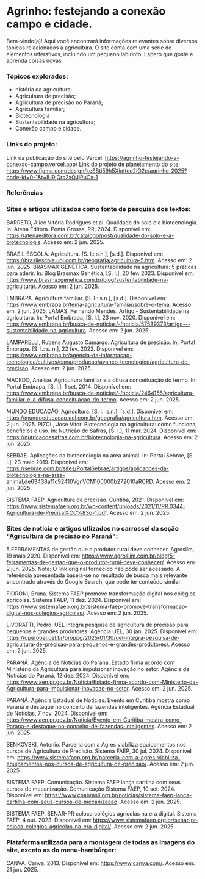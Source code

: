 # Agrinho: festejando a conexão campo e cidade.


Bem-vindo(a)! Aqui você encontrará informações relevantes sobre diversos tópicos relacionados a agricultura. O site conta com uma série de elementos interativos, incluindo um pequeno labirinto. Espero que goste e aprenda coisas novas.


### Tópicos explorados: 
- história da agricultura;
- Agricultura de precisão;
- Agricultura de precisão no Paraná;
- Agricultura familiar;
- Biotecnologia
- Sustentabilidade na agricultura;
- Conexão campo e cidade. 



### Links do projeto:

Link da publicação do site pelo Vercel: https://agrinho-festejando-a-conexao-campo.vercel.app/
Link do projeto de planejamento do site: https://www.figma.com/design/keSBtj59h5Xiottcd2iO2c/agrinho-2025?node-id=0-1&t=IU9jQrs2xQJjPuCx-1



### Referências


### Sites e artigos utilizados como fonte de pesquisa dos textos:

BARRETO, Alice Vitória Rodrigues et al. Qualidade do solo e a biotecnologia. In: Atena Editora. Ponta Grossa, PR, 2024. Disponível em: https://atenaeditora.com.br/catalogo/post/qualidade-do-solo-e-a-biotecnologia. Acesso em: 2 jun. 2025.

BRASIL ESCOLA. Agricultura. [S. l.: s.n.], [s.d.]. Disponível em: https://brasilescola.uol.com.br/geografia/agricultura-5.htm. Acesso em: 2 jun. 2025.
BRASMAX GENÉTICA. Sustentabilidade na agricultura: 5 práticas para aderir. In: Blog Brasmax Genética, [S. l.], 20 fev. 2023. Disponível em: https://www.brasmaxgenetica.com.br/blog/sustentabilidade-na-agricultura/. Acesso em: 2 jun. 2025.

EMBRAPA. Agricultura familiar. [S. l.: s.n.], [s.d.]. Disponível em: https://www.embrapa.br/tema-agricultura-familiar/sobre-o-tema. Acesso em: 2 jun. 2025.
LAMAS, Fernando Mendes. Artigo - Sustentabilidade na agricultura. In: Portal Embrapa, [S. l.], 23 nov. 2020. Disponível em: https://www.embrapa.br/busca-de-noticias/-/noticia/57539373/artigo---sustentabilidade-na-agricultura. Acesso em: 2 jun. 2025.

LAMPARELLI, Rubens Augusto Camargo. Agricultura de precisão. In: Portal Embrapa. [S. l.: s. n.], 22 fev. 2022. Disponível em: https://www.embrapa.br/agencia-de-informacao-tecnologica/cultivos/cana/producao/avanco-tecnologico/agricultura-de-precisao. Acesso em: 2 jun. 2025.

MACEDO, Anelise. Agricultura familiar e a difusa conceituação do termo. In: Portal Embrapa, [S. l.], 1 set. 2014. Disponível em: https://www.embrapa.br/busca-de-noticias/-/noticia/2464156/agricultura-familiar-e-a-difusa-conceituacao-do-termo. Acesso em: 2 jun. 2025.

MUNDO EDUCAÇÃO. Agricultura. [S. l.: s.n.], [s.d.]. Disponível em: https://mundoeducacao.uol.com.br/geografia/agricultura.htm. Acesso em: 2 jun. 2025.
PIZOL, José Vitor. Biotecnologia na agricultura: como funciona, benefícios e uso. In: Nutrição de Safras, [S. l.], 11 mar. 2024. Disponível em: https://nutricaodesafras.com.br/biotecnologia-na-agricultura. Acesso em: 2 jun. 2025.

SEBRAE. Aplicações da biotecnologia na área animal. In: Portal Sebrae, [S. l.], 23 maio 2019. Disponível em: https://sebrae.com.br/sites/PortalSebrae/artigos/aplicacoes-da-biotecnologia-na-area-animal,de63438af1c92410VgnVCM100000b272010aRCRD. Acesso em: 2 jun. 2025.

SISTEMA FAEP. Agricultura de precisão. Curitiba, 2021. Disponível em: https://www.sistemafaep.org.br/wp-content/uploads/2021/11/PR.0344-Agricultura-de-Precisa%CC%83o-1.pdf. Acesso em: 2 jun. 2025.


### Sites de notícia e artigos utlizados no carrossel da seção "Agricultura de precisão no Paraná":

5 FERRAMENTAS de gestão que o produtor rural deve conhecer. Agroslim, 19 maio 2020. Disponível em: https://www.agroslim.com.br/blog/5-ferramentas-de-gestao-que-o-produtor-rural-deve-conhecer/. Acesso em: 2 jun. 2025. Nota: O link original fornecido não pôde ser acessado. A referência apresentada baseia-se no resultado de busca mais relevante encontrado através do Google Search, que pode ter conteúdo similar.

FIORONI, Bruna. Sistema FAEP promove transformação digital nos colégios agrícolas. Sistema FAEP, 11 dez. 2024. Disponível em: https://www.sistemafaep.org.br/sistema-faep-promove-transformacao-digital-nos-colegios-agricolas/. Acesso em: 2 jun. 2025.

LIVORATTI, Pedro. UEL integra pesquisa de agricultura de precisão para pequenos e grandes produtores. Agência UEL, 30 jan. 2025. Disponível em: https://operobal.uel.br/proppg/2025/01/30/uel-integra-pesquisa-de-agricultura-de-precisao-para-pequenos-e-grandes-produtores/. Acesso em: 2 jun. 2025.

PARANÁ. Agência de Notícias do Paraná. Estado firma acordo com Ministério da Agricultura para impulsionar inovação no setor. Agência de Notícias do Paraná, 12 dez. 2024. Disponível em: https://www.aen.pr.gov.br/Noticia/Estado-firma-acordo-com-Ministerio-da-Agricultura-para-impulsionar-inovacao-no-setor. Acesso em: 2 jun. 2025.

PARANÁ. Agência Estadual de Notícias. Evento em Curitiba mostra como Paraná é destaque no conceito de fazendas inteligentes. Agência Estadual de Notícias, 7 nov. 2024. Disponível em: https://www.aen.pr.gov.br/Noticia/Evento-em-Curitiba-mostra-como-Parana-e-destaque-no-conceito-de-fazendas-inteligentes. Acesso em: 2 jun. 2025.

SENKOVSKI, Antonio. Parceria com a Agres viabiliza equipamentos nos cursos de Agricultura de Precisão. Sistema FAEP, 30 jul. 2024. Disponível em: https://www.sistemafaep.org.br/parceria-com-a-agres-viabiliza-equipamentos-nos-cursos-de-agricultura-de-precisao/. Acesso em: 2 jun. 2025.

SISTEMA FAEP. Comunicação. Sistema FAEP lança cartilha com seus cursos de mecanização. Comunicação Sistema FAEP, 10 set. 2024. Disponível em: https://www.cnabrasil.org.br/noticias/sistema-faep-lanca-cartilha-com-seus-cursos-de-mecanizacao. Acesso em: 2 jun. 2025.

SISTEMA FAEP. SENAR-PR coloca colégios agrícolas na era digital. Sistema FAEP, 4 out. 2023. Disponível em: https://www.sistemafaep.org.br/senar-pr-coloca-colegios-agricolas-na-era-digital/. Acesso em: 2 jun. 2025.


### Plataforma utilizada para a montagem de todas as imagens do site, exceto as do menu-hambúrger:

CANVA. Canva. 2013. Disponível em: https://www.canva.com/. Acesso em: 21 jun. 2025.

